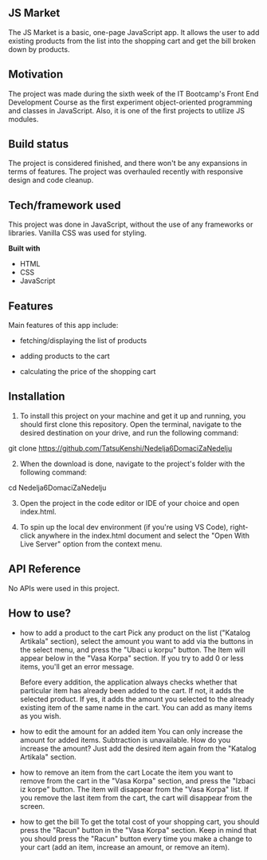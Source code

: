 ## JS Market

The JS Market is a basic, one-page JavaScript app. It allows the user to add existing products from the list into the shopping cart and get the bill broken down by products.

## Motivation

The project was made during the sixth week of the IT Bootcamp's Front End Development Course as the first experiment object-oriented programming and classes in JavaScript. Also, it is one of the first projects to utilize JS modules.

## Build status

The project is considered finished, and there won't be any expansions in terms of features. The project was overhauled recently with responsive design and code cleanup.

## Tech/framework used

This project was done in JavaScript, without the use of any frameworks or libraries. Vanilla CSS was used for styling.

<b>Built with</b>

- HTML
- CSS
- JavaScript

## Features

Main features of this app include:

- fetching/displaying the list of products

- adding products to the cart

- calculating the price of the shopping cart

## Installation

1. To install this project on your machine and get it up and running, you should first clone this repository. Open the terminal, navigate to the desired destination on your drive, and run the following command:

git clone https://github.com/TatsuKenshi/Nedelja6DomaciZaNedelju

2. When the download is done, navigate to the project's folder with the following command:

cd Nedelja6DomaciZaNedelju

3. Open the project in the code editor or IDE of your choice and open index.html.

4. To spin up the local dev environment (if you're using VS Code), right-click anywhere in the index.html document and select the "Open With Live Server" option from the context menu.

## API Reference

No APIs were used in this project.

## How to use?

- how to add a product to the cart
  Pick any product on the list ("Katalog Artikala" section), select the amount you want to add via the buttons in the select menu, and press the "Ubaci u korpu" button. The Item will appear below in the "Vasa Korpa" section. If you try to add 0 or less items, you'll get an error message.

  Before every addition, the application always checks whether that particular item has already been added to the cart. If not, it adds the selected product. If yes, it adds the amount you selected to the already existing item of the same name in the cart. You can add as many items as you wish.

- how to edit the amount for an added item
  You can only increase the amount for added items. Subtraction is unavailable. How do you increase the amount? Just add the desired item again from the "Katalog Artikala" section.

- how to remove an item from the cart
  Locate the item you want to remove from the cart in the "Vasa Korpa" section, and press the "Izbaci iz korpe" button. The item will disappear from the "Vasa Korpa" list. If you remove the last item from the cart, the cart will disappear from the screen.

- how to get the bill
  To get the total cost of your shopping cart, you should press the "Racun" button in the "Vasa Korpa" section. Keep in mind that you should press the "Racun" button every time you make a change to your cart (add an item, increase an amount, or remove an item).

